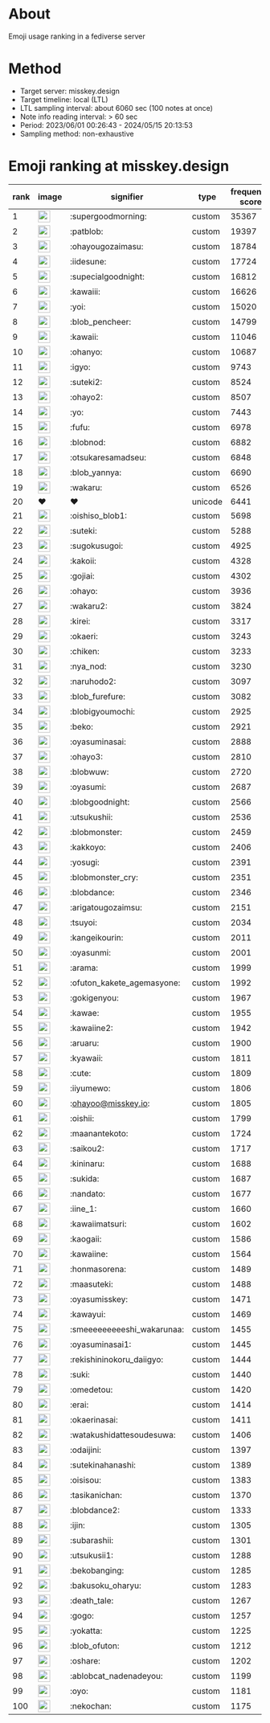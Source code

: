 # About
Emoji usage ranking in a fediverse server

# Method
- Target server: misskey.design
- Target timeline: local (LTL)
- LTL sampling interval: about 6060 sec (100 notes at once)
- Note info reading interval: > 60 sec
- Period: 2023/06/01 00:26:43 - 2024/05/15 20:13:53 
- Sampling method: non-exhaustive

# Emoji ranking at misskey.design

|rank|image|signifier|type|frequency score|
|----|----|----|----|----|
|1|<img height="24" src="https://misskey.design/emoji/supergoodmorning.webp">|:supergoodmorning:|custom|35367|
|2|<img height="24" src="https://misskey.design/emoji/patblob.webp">|:patblob:|custom|19397|
|3|<img height="24" src="https://misskey.design/emoji/ohayougozaimasu.webp">|:ohayougozaimasu:|custom|18784|
|4|<img height="24" src="https://misskey.design/emoji/iidesune.webp">|:iidesune:|custom|17724|
|5|<img height="24" src="https://misskey.design/emoji/supecialgoodnight.webp">|:supecialgoodnight:|custom|16812|
|6|<img height="24" src="https://misskey.design/emoji/kawaiii.webp">|:kawaiii:|custom|16626|
|7|<img height="24" src="https://misskey.design/emoji/yoi.webp">|:yoi:|custom|15020|
|8|<img height="24" src="https://misskey.design/emoji/blob_pencheer.webp">|:blob_pencheer:|custom|14799|
|9|<img height="24" src="https://misskey.design/emoji/kawaii.webp">|:kawaii:|custom|11046|
|10|<img height="24" src="https://misskey.design/emoji/ohanyo.webp">|:ohanyo:|custom|10687|
|11|<img height="24" src="https://misskey.design/emoji/igyo.webp">|:igyo:|custom|9743|
|12|<img height="24" src="https://misskey.design/emoji/suteki2.webp">|:suteki2:|custom|8524|
|13|<img height="24" src="https://misskey.design/emoji/ohayo2.webp">|:ohayo2:|custom|8507|
|14|<img height="24" src="https://misskey.design/emoji/yo.webp">|:yo:|custom|7443|
|15|<img height="24" src="https://misskey.design/emoji/fufu.webp">|:fufu:|custom|6978|
|16|<img height="24" src="https://misskey.design/emoji/blobnod.webp">|:blobnod:|custom|6882|
|17|<img height="24" src="https://misskey.design/emoji/otsukaresamadseu.webp">|:otsukaresamadseu:|custom|6848|
|18|<img height="24" src="https://misskey.design/emoji/blob_yannya.webp">|:blob_yannya:|custom|6690|
|19|<img height="24" src="https://misskey.design/emoji/wakaru.webp">|:wakaru:|custom|6526|
|20|❤|❤|unicode|6441|
|21|<img height="24" src="https://misskey.design/emoji/oishiso_blob1.webp">|:oishiso_blob1:|custom|5698|
|22|<img height="24" src="https://misskey.design/emoji/suteki.webp">|:suteki:|custom|5288|
|23|<img height="24" src="https://misskey.design/emoji/sugokusugoi.webp">|:sugokusugoi:|custom|4925|
|24|<img height="24" src="https://misskey.design/emoji/kakoii.webp">|:kakoii:|custom|4328|
|25|<img height="24" src="https://misskey.design/emoji/gojiai.webp">|:gojiai:|custom|4302|
|26|<img height="24" src="https://misskey.design/emoji/ohayo.webp">|:ohayo:|custom|3936|
|27|<img height="24" src="https://misskey.design/emoji/wakaru2.webp">|:wakaru2:|custom|3824|
|28|<img height="24" src="https://misskey.design/emoji/kirei.webp">|:kirei:|custom|3317|
|29|<img height="24" src="https://misskey.design/emoji/okaeri.webp">|:okaeri:|custom|3243|
|30|<img height="24" src="https://misskey.design/emoji/chiken.webp">|:chiken:|custom|3233|
|31|<img height="24" src="https://misskey.design/emoji/nya_nod.webp">|:nya_nod:|custom|3230|
|32|<img height="24" src="https://misskey.design/emoji/naruhodo2.webp">|:naruhodo2:|custom|3097|
|33|<img height="24" src="https://misskey.design/emoji/blob_furefure.webp">|:blob_furefure:|custom|3082|
|34|<img height="24" src="https://misskey.design/emoji/blobigyoumochi.webp">|:blobigyoumochi:|custom|2925|
|35|<img height="24" src="https://misskey.design/emoji/beko.webp">|:beko:|custom|2921|
|36|<img height="24" src="https://misskey.design/emoji/oyasuminasai.webp">|:oyasuminasai:|custom|2888|
|37|<img height="24" src="https://misskey.design/emoji/ohayo3.webp">|:ohayo3:|custom|2810|
|38|<img height="24" src="https://misskey.design/emoji/blobwuw.webp">|:blobwuw:|custom|2720|
|39|<img height="24" src="https://misskey.design/emoji/oyasumi.webp">|:oyasumi:|custom|2687|
|40|<img height="24" src="https://misskey.design/emoji/blobgoodnight.webp">|:blobgoodnight:|custom|2566|
|41|<img height="24" src="https://misskey.design/emoji/utsukushii.webp">|:utsukushii:|custom|2536|
|42|<img height="24" src="https://misskey.design/emoji/blobmonster.webp">|:blobmonster:|custom|2459|
|43|<img height="24" src="https://misskey.design/emoji/kakkoyo.webp">|:kakkoyo:|custom|2406|
|44|<img height="24" src="https://misskey.design/emoji/yosugi.webp">|:yosugi:|custom|2391|
|45|<img height="24" src="https://misskey.design/emoji/blobmonster_cry.webp">|:blobmonster_cry:|custom|2351|
|46|<img height="24" src="https://misskey.design/emoji/blobdance.webp">|:blobdance:|custom|2346|
|47|<img height="24" src="https://misskey.design/emoji/arigatougozaimsu.webp">|:arigatougozaimsu:|custom|2151|
|48|<img height="24" src="https://misskey.design/emoji/tsuyoi.webp">|:tsuyoi:|custom|2034|
|49|<img height="24" src="https://misskey.design/emoji/kangeikourin.webp">|:kangeikourin:|custom|2011|
|50|<img height="24" src="https://misskey.design/emoji/oyasunmi.webp">|:oyasunmi:|custom|2001|
|51|<img height="24" src="https://misskey.design/emoji/arama.webp">|:arama:|custom|1999|
|52|<img height="24" src="https://misskey.design/emoji/ofuton_kakete_agemasyone.webp">|:ofuton_kakete_agemasyone:|custom|1992|
|53|<img height="24" src="https://misskey.design/emoji/gokigenyou.webp">|:gokigenyou:|custom|1967|
|54|<img height="24" src="https://misskey.design/emoji/kawae.webp">|:kawae:|custom|1955|
|55|<img height="24" src="https://misskey.design/emoji/kawaiine2.webp">|:kawaiine2:|custom|1942|
|56|<img height="24" src="https://misskey.design/emoji/aruaru.webp">|:aruaru:|custom|1900|
|57|<img height="24" src="https://misskey.design/emoji/kyawaii.webp">|:kyawaii:|custom|1811|
|58|<img height="24" src="https://misskey.design/emoji/cute.webp">|:cute:|custom|1809|
|59|<img height="24" src="https://misskey.design/emoji/iiyumewo.webp">|:iiyumewo:|custom|1806|
|60|<img height="24" src="https://misskey.design/emoji/ohayoo.webp">|:ohayoo@misskey.io:|custom|1805|
|61|<img height="24" src="https://misskey.design/emoji/oishii.webp">|:oishii:|custom|1799|
|62|<img height="24" src="https://misskey.design/emoji/maanantekoto.webp">|:maanantekoto:|custom|1724|
|63|<img height="24" src="https://misskey.design/emoji/saikou2.webp">|:saikou2:|custom|1717|
|64|<img height="24" src="https://misskey.design/emoji/kininaru.webp">|:kininaru:|custom|1688|
|65|<img height="24" src="https://misskey.design/emoji/sukida.webp">|:sukida:|custom|1687|
|66|<img height="24" src="https://misskey.design/emoji/nandato.webp">|:nandato:|custom|1677|
|67|<img height="24" src="https://misskey.design/emoji/iine_1.webp">|:iine_1:|custom|1660|
|68|<img height="24" src="https://misskey.design/emoji/kawaiimatsuri.webp">|:kawaiimatsuri:|custom|1602|
|69|<img height="24" src="https://misskey.design/emoji/kaogaii.webp">|:kaogaii:|custom|1586|
|70|<img height="24" src="https://misskey.design/emoji/kawaiine.webp">|:kawaiine:|custom|1564|
|71|<img height="24" src="https://misskey.design/emoji/honmasorena.webp">|:honmasorena:|custom|1489|
|72|<img height="24" src="https://misskey.design/emoji/maasuteki.webp">|:maasuteki:|custom|1488|
|73|<img height="24" src="https://misskey.design/emoji/oyasumisskey.webp">|:oyasumisskey:|custom|1471|
|74|<img height="24" src="https://misskey.design/emoji/kawayui.webp">|:kawayui:|custom|1469|
|75|<img height="24" src="https://misskey.design/emoji/smeeeeeeeeeshi_wakarunaa.webp">|:smeeeeeeeeeshi_wakarunaa:|custom|1455|
|76|<img height="24" src="https://misskey.design/emoji/oyasuminasai1.webp">|:oyasuminasai1:|custom|1445|
|77|<img height="24" src="https://misskey.design/emoji/rekishininokoru_daiigyo.webp">|:rekishininokoru_daiigyo:|custom|1444|
|78|<img height="24" src="https://misskey.design/emoji/suki.webp">|:suki:|custom|1440|
|79|<img height="24" src="https://misskey.design/emoji/omedetou.webp">|:omedetou:|custom|1420|
|80|<img height="24" src="https://misskey.design/emoji/erai.webp">|:erai:|custom|1414|
|81|<img height="24" src="https://misskey.design/emoji/okaerinasai.webp">|:okaerinasai:|custom|1411|
|82|<img height="24" src="https://misskey.design/emoji/watakushidattesoudesuwa.webp">|:watakushidattesoudesuwa:|custom|1406|
|83|<img height="24" src="https://misskey.design/emoji/odaijini.webp">|:odaijini:|custom|1397|
|84|<img height="24" src="https://misskey.design/emoji/sutekinahanashi.webp">|:sutekinahanashi:|custom|1389|
|85|<img height="24" src="https://misskey.design/emoji/oisisou.webp">|:oisisou:|custom|1383|
|86|<img height="24" src="https://misskey.design/emoji/tasikanichan.webp">|:tasikanichan:|custom|1370|
|87|<img height="24" src="https://misskey.design/emoji/blobdance2.webp">|:blobdance2:|custom|1333|
|88|<img height="24" src="https://misskey.design/emoji/ijin.webp">|:ijin:|custom|1305|
|89|<img height="24" src="https://misskey.design/emoji/subarashii.webp">|:subarashii:|custom|1301|
|90|<img height="24" src="https://misskey.design/emoji/utsukusii1.webp">|:utsukusii1:|custom|1288|
|91|<img height="24" src="https://misskey.design/emoji/bekobanging.webp">|:bekobanging:|custom|1285|
|92|<img height="24" src="https://misskey.design/emoji/bakusoku_oharyu.webp">|:bakusoku_oharyu:|custom|1283|
|93|<img height="24" src="https://misskey.design/emoji/death_tale.webp">|:death_tale:|custom|1267|
|94|<img height="24" src="https://misskey.design/emoji/gogo.webp">|:gogo:|custom|1257|
|95|<img height="24" src="https://misskey.design/emoji/yokatta.webp">|:yokatta:|custom|1225|
|96|<img height="24" src="https://misskey.design/emoji/blob_ofuton.webp">|:blob_ofuton:|custom|1212|
|97|<img height="24" src="https://misskey.design/emoji/oshare.webp">|:oshare:|custom|1202|
|98|<img height="24" src="https://misskey.design/emoji/ablobcat_nadenadeyou.webp">|:ablobcat_nadenadeyou:|custom|1199|
|99|<img height="24" src="https://misskey.design/emoji/oyo.webp">|:oyo:|custom|1181|
|100|<img height="24" src="https://misskey.design/emoji/nekochan.webp">|:nekochan:|custom|1175|

